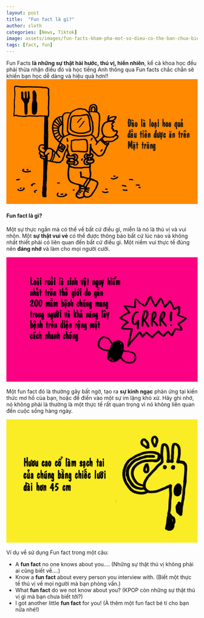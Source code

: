 ```yaml
---
layout: post
title:  "Fun fact là gì?"
author: sloth
categories: [News, Tiktok]
image: assets/images/fun-facts-kham-pha-mot-so-dieu-co-the-ban-chua-biet-42855.jpg
tags: [fact, fun]
---
```

Fun Facts **là những sự thật hài hước, thú vị, hiển nhiên**, kể cả khoa học đều phải thừa nhận điều đó và học tiếng Anh thông qua Fun facts chắc chắn sẽ khiến bạn học dễ dàng và hiệu quả hơn!! ![img](/assets/images/fun-facts-kham-pha-mot-so-dieu-co-the-ban-chua-biet-428512.jpg)

#### Fun fact là gì?

Một sự thực ngắn mà có thể về bất cứ điều gì, miễn là nó là thú vị và vui nhộn. Một **sự thật vui vẻ** có thể được thông báo bất cứ lúc nào và không nhất thiết phải có liên quan đến bất cứ điều gì. Một niềm vui thực tế đúng nên **đáng nhớ** và làm cho mọi người cười. 

![img](/assets/images/fun-facts-kham-pha-mot-so-dieu-co-the-ban-chua-biet-42851.jpg)

Một fun fact đó là thường gây bất ngờ, tạo ra **sự kinh ngạc** phản ứng tại kiến thức mơ hồ của bạn, hoặc để điền vào một sự im lặng khó xử. Hãy ghi nhớ, nó không phải là thường là một thực tế rất quan trọng vì nó không liên quan đến cuộc sống hàng ngày.

![img](/assets/images/fun-facts-kham-pha-mot-so-dieu-co-the-ban-chua-biet-42855.jpg)

Ví dụ về sử dụng Fun fact trong một câu:

- A **fun fact** no one knows about you…. (Những sự thật thú vị không phải ai cũng biết về….)
- Know a **fun fact** about every person you interview with. (Biết một thực tế thú vị về mọi người mà bạn phỏng vấn.)
- What **fun fact** do we not know about you? (KPOP còn những sự thật thú vị gì mà bạn chưa biết tới?)
- I got another little **fun fact** for you! (À thêm một fun fact bé tí cho bạn nữa nhé!)
